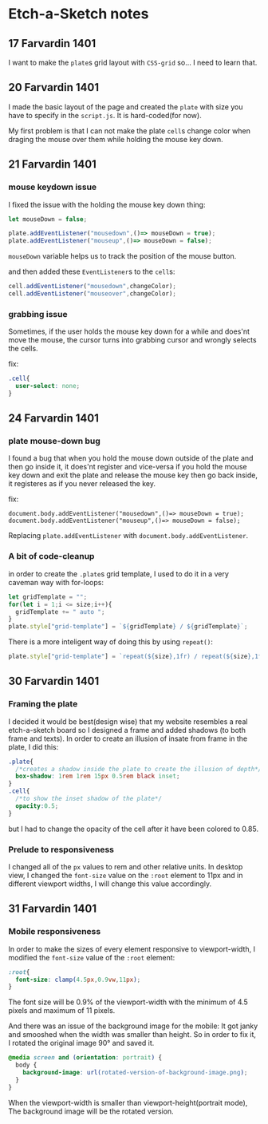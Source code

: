 # Etch-a-Sketch notes
## 17 Farvardin 1401
I want to make the `plate`s grid layout with `CSS-grid` so... I need to learn that.
## 20 Farvardin 1401
I made the basic layout of the page and created the `plate` with size you have to specify in the `script.js`. It is hard-coded(for now).

My first problem is that I can not make the plate `cell`s change color when draging the mouse over them while holding the mouse key down.
## 21 Farvardin 1401
### mouse keydown issue
I fixed the issue with the holding the mouse key down thing: 
```js
let mouseDown = false;

plate.addEventListener("mousedown",()=> mouseDown = true);
plate.addEventListener("mouseup",()=> mouseDown = false);
```
`mouseDown` variable helps us to track the position of the mouse button.

and then added these `EventListener`s to the `cell`s:
```js
cell.addEventListener("mousedown",changeColor);
cell.addEventListener("mouseover",changeColor);
```
### grabbing issue
Sometimes, if the user holds the mouse key down for a while and does'nt move the mouse, the cursor turns into grabbing cursor and wrongly selects the cells.

fix:
```css
.cell{
  user-select: none;
}
```
## 24 Farvardin 1401
### plate mouse-down bug
I found a bug that when you hold the mouse down outside of the plate and then go inside it, it does'nt register and vice-versa if you hold the mouse key down and exit the plate and release the mouse key then go back inside, it registeres as if you never released the key.

fix:
``` JS
document.body.addEventListener("mousedown",()=> mouseDown = true);
document.body.addEventListener("mouseup",()=> mouseDown = false);
```
Replacing `plate.addEventListener` with `document.body.addEventListener`.
### A bit of code-cleanup
in order to create the `.plate`s grid template, I used to do it in a very caveman way with for-loops:
```js
let gridTemplate = "";
for(let i = 1;i <= size;i++){
  gridTemplate += " auto ";
}
plate.style["grid-template"] = `${gridTemplate} / ${gridTemplate}`;
```
There is a more inteligent way of doing this by using `repeat()`:
```js
plate.style["grid-template"] = `repeat(${size},1fr) / repeat(${size},1fr)`
```

## 30 Farvardin 1401
### Framing the plate
I decided it would be best(design wise) that my website resembles a real etch-a-sketch board so I designed a frame and added shadows (to both frame and texts). In order to create an illusion of insate from frame in the plate, I did this:
```css
.plate{
  /*creates a shadow inside the plate to create the illusion of depth*/
  box-shadow: 1rem 1rem 15px 0.5rem black inset;
}
.cell{
  /*to show the inset shadow of the plate*/
  opacity:0.5;
}
```
but I had to change the opacity of the cell after it have been colored to 0.85.

### Prelude to responsiveness
I changed all of the `px` values to rem and other relative units. In desktop view, I changed the `font-size` value on the `:root` element to 11px and in different viewport widths, I will change this value accordingly.

## 31 Farvardin 1401
### Mobile responsiveness
In order to make the sizes of every element responsive to viewport-width, I modified the `font-size` value of the `:root` element:
```css
:root{
  font-size: clamp(4.5px,0.9vw,11px);
}
```
The font size will be 0.9% of the viewport-width with the minimum of 4.5 pixels and maximum of 11 pixels.

And there was an issue of the background image for the mobile: It got janky and smooshed when the width was smaller than height. So in order to fix it, I rotated the original image 90° and saved it.
```css
@media screen and (orientation: portrait) {
  body {
    background-image: url(rotated-version-of-background-image.png);
  }
}
```
When the viewport-width is smaller than viewport-height(portrait mode), The background image will be the rotated version.